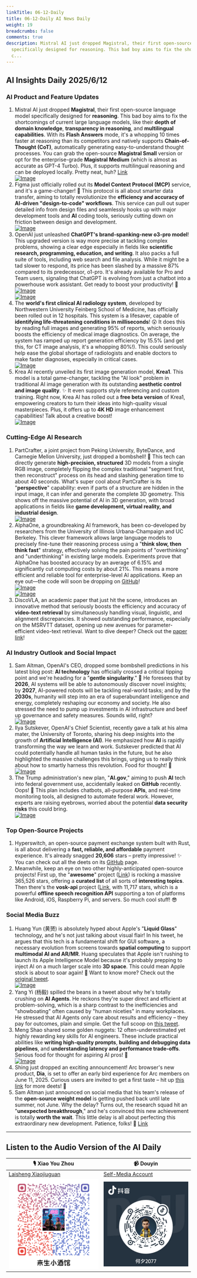 ```yaml
---
linkTitle: 06-12-Daily
title: 06-12-Daily AI News Daily
weight: 19
breadcrumbs: false
comments: true
description: Mistral AI just dropped Magistral, their first open-source language model
  specifically designed for reasoning. This bad boy aims to fix the shortcomings of
  c...
---
```

## AI Insights Daily 2025/6/12

### **AI Product and Feature Updates**

1.  Mistral AI just dropped **Magistral**, their first open-source language model specifically designed for **reasoning**. This bad boy aims to fix the shortcomings of current large language models, like their **depth of domain knowledge**, **transparency in reasoning**, and **multilingual capabilities**. With its **Flash Answers** mode, it's a whopping 10 times faster at reasoning than its competitors and natively supports **Chain-of-Thought (CoT)**, automatically generating easy-to-understand thought processes. You can grab the open-source **Magistral Small** version or opt for the enterprise-grade **Magistral Medium** (which is almost as accurate as GPT-4 Turbo). Plus, it supports multilingual reasoning and can be deployed locally. Pretty neat, huh? [Link](https://mistral.ai/news/magistral)
     <br/> [![Image](https://raw.githubusercontent.com/justlovemaki/imagehub/refs/heads/main/images/2025/07/news_01k024p4mwe1wvhat9dxhdv817.avif)](https://raw.githubusercontent.com/justlovemaki/imagehub/refs/heads/main/images/2025/07/news_01k024p4mwe1wvhat9dxhdv817.avif) <br/>
2.  Figma just officially rolled out its **Model Context Protocol (MCP)** service, and it's a game-changer! 🚀 This protocol is all about smarter data transfer, aiming to totally revolutionize the **efficiency and accuracy of AI-driven "design-to-code" workflows**. This service can pull out super detailed info from design files and seamlessly hooks up with major development tools and **AI** coding tools, seriously cutting down on friction between design and development.
     <br/> [![Image](https://raw.githubusercontent.com/justlovemaki/imagehub/refs/heads/main/images/2025/07/news_01k024p7m1ep58a3s5d6j85w5z.avif)](https://raw.githubusercontent.com/justlovemaki/imagehub/refs/heads/main/images/2025/07/news_01k024p7m1ep58a3s5d6j85w5z.avif) <br/>
3.  OpenAI just unleashed **ChatGPT's brand-spanking-new o3-pro model**! This upgraded version is way more precise at tackling complex problems, showing a clear edge especially in fields like **scientific research, programming, education, and writing**. It also packs a full suite of tools, including web search and file analysis. While it might be a tad slower to respond, its price has been slashed by a massive 87% compared to its predecessor, o1-pro. It's already available for Pro and Team users, signaling that ChatGPT is evolving from just a chatbot into a powerhouse work assistant. Get ready to boost your productivity! 💪
     <br/> [![Image](https://raw.githubusercontent.com/justlovemaki/imagehub/refs/heads/main/images/2025/07/news_01k024pbaxf4raxphf11nddhk8.avif)](https://raw.githubusercontent.com/justlovemaki/imagehub/refs/heads/main/images/2025/07/news_01k024pbaxf4raxphf11nddhk8.avif) <br/> [![Image](https://raw.githubusercontent.com/justlovemaki/imagehub/refs/heads/main/images/2025/07/news_01k024pda8e7drpmc2x0g3kt5w.avif)](https://raw.githubusercontent.com/justlovemaki/imagehub/refs/heads/main/images/2025/07/news_01k024pda8e7drpmc2x0g3kt5w.avif) <br/>
4.  The **world's first clinical AI radiology system**, developed by Northwestern University Feinberg School of Medicine, has officially been rolled out in 12 hospitals. This system is a lifesaver, capable of **identifying life-threatening conditions in milliseconds**! 😲 It does this by reading full images and generating 95% of reports, which seriously boosts the efficiency of medical image diagnostics. On average, the system has ramped up report generation efficiency by 15.5% (and get this, for CT image analysis, it's a whopping 80%!). This could seriously help ease the global shortage of radiologists and enable doctors to make faster diagnoses, especially in critical cases.
     <br/> [![Image](https://raw.githubusercontent.com/justlovemaki/imagehub/refs/heads/main/images/2025/07/news_01k024pg9se46tzyd27e4hm6e2.avif)](https://raw.githubusercontent.com/justlovemaki/imagehub/refs/heads/main/images/2025/07/news_01k024pg9se46tzyd27e4hm6e2.avif) <br/>
5.  Krea AI recently unveiled its first image generation model, **Krea1**. This model is a total game-changer, tackling the "AI look" problem in traditional AI image generation with its outstanding **aesthetic control and image quality**. ✨ It even supports style referencing and custom training. Right now, Krea AI has rolled out a **free beta version** of Krea1, empowering creators to turn their ideas into high-quality visual masterpieces. Plus, it offers up to **4K HD** image enhancement capabilities! Talk about a creative boost!
     <br/> [![Image](https://raw.githubusercontent.com/justlovemaki/imagehub/refs/heads/main/images/2025/07/news_01k024pkv3epwbq3yr5e971z4d.avif)](https://raw.githubusercontent.com/justlovemaki/imagehub/refs/heads/main/images/2025/07/news_01k024pkv3epwbq3yr5e971z4d.avif) <br/>

### **Cutting-Edge AI Research**

1.  PartCrafter, a joint project from Peking University, ByteDance, and Carnegie Mellon University, just dropped a bombshell! 🤯 This tech can directly generate **high-precision, structured** 3D models from a single RGB image, completely flipping the complex traditional "segment first, then reconstruct" process on its head and slashing generation time to about 40 seconds. What's super cool about PartCrafter is its "**perspective**" capability: even if parts of a structure are hidden in the input image, it can infer and generate the complete 3D geometry. This shows off the massive potential of AI in 3D generation, with broad applications in fields like **game development, virtual reality, and industrial design**.
     <br/> [![Image](https://raw.githubusercontent.com/justlovemaki/imagehub/refs/heads/main/images/2025/07/news_01k024pq2se2xa9a5eaxgfm0qa.avif)](https://raw.githubusercontent.com/justlovemaki/imagehub/refs/heads/main/images/2025/07/news_01k024pq2se2xa9a5eaxgfm0qa.avif) <br/>
2.  AlphaOne, a groundbreaking AI framework, has been co-developed by researchers from the University of Illinois Urbana-Champaign and UC Berkeley. This clever framework allows large language models to precisely fine-tune their reasoning process using a "**think slow, then think fast**" strategy, effectively solving the pain points of "overthinking" and "underthinking" in existing large models. Experiments prove that AlphaOne has boosted accuracy by an average of 6.15% and significantly cut computing costs by about 21%. This means a more efficient and reliable tool for enterprise-level AI applications. Keep an eye out—the code will soon be dropping on [GitHub](https://github.com/ASTRAL-Group/AlphaOne)!
     <br/> [![Image](https://raw.githubusercontent.com/justlovemaki/imagehub/refs/heads/main/images/2025/07/news_01k024ps2pfgxtfvdwf0mc3frx.avif)](https://raw.githubusercontent.com/justlovemaki/imagehub/refs/heads/main/images/2025/07/news_01k024ps2pfgxtfvdwf0mc3frx.avif) <br/> [![Image](https://raw.githubusercontent.com/justlovemaki/imagehub/refs/heads/main/images/2025/07/news_01k024pw17fzh9erb168h23hqv.avif)](https://raw.githubusercontent.com/justlovemaki/imagehub/refs/heads/main/images/2025/07/news_01k024pw17fzh9erb168h23hqv.avif) <br/>
3.  DiscoVLA, an academic paper that just hit the scene, introduces an innovative method that seriously boosts the efficiency and accuracy of **video-text retrieval** by simultaneously handling visual, linguistic, and alignment discrepancies. It showed outstanding performance, especially on the MSRVTT dataset, opening up new avenues for parameter-efficient video-text retrieval. Want to dive deeper? Check out the [paper link](https://arxiv.org/abs/2506.08887)!

### **AI Industry Outlook and Social Impact**

1.  Sam Altman, OpenAI's CEO, dropped some bombshell predictions in his latest blog post: **AI technology** has officially crossed a critical tipping point and we're heading for a "**gentle singularity**." 🤯 He foresees that by **2026**, AI systems will be able to autonomously discover novel insights; by **2027**, AI-powered robots will be tackling real-world tasks; and by the **2030s**, humanity will step into an era of superabundant intelligence and energy, completely reshaping our economy and society. He also stressed the need to pump up investments in AI infrastructure and beef up governance and safety measures. Sounds wild, right?
     <br/> [![Image](https://raw.githubusercontent.com/justlovemaki/imagehub/refs/heads/main/images/2025/07/news_01k024pyybe69vp2j1j6wwqbrc.avif)](https://raw.githubusercontent.com/justlovemaki/imagehub/refs/heads/main/images/2025/07/news_01k024pyybe69vp2j1j6wwqbrc.avif) <br/>
2.  Ilya Sutskever, OpenAI's Chief Scientist, recently gave a talk at his alma mater, the University of Toronto, sharing his deep insights into the growth of **Artificial Intelligence (AI)**. He emphasized how **AI** is rapidly transforming the way we learn and work. Sutskever predicted that AI could potentially handle all human tasks in the future, but he also highlighted the massive challenges this brings, urging us to really think about how to smartly harness this revolution. Food for thought! 🤔
     <br/> [![Image](https://raw.githubusercontent.com/justlovemaki/imagehub/refs/heads/main/images/2025/07/news_01k024q22zft1tq1v23d9trfsg.avif)](https://raw.githubusercontent.com/justlovemaki/imagehub/refs/heads/main/images/2025/07/news_01k024q22zft1tq1v23d9trfsg.avif) <br/>
3.  The Trump administration's new plan, "**AI.gov**," aiming to push **AI** tech into federal government use, accidentally leaked on **GitHub** recently. Oops! 🤫 This plan includes chatbots, all-purpose **APIs**, and real-time monitoring tools, all designed to automate federal work. However, experts are raising eyebrows, worried about the potential **data security risks** this could bring.
     <br/> [![Image](https://raw.githubusercontent.com/justlovemaki/imagehub/refs/heads/main/images/2025/07/news_01k024q648fm8v92f8y19r81v2.avif)](https://raw.githubusercontent.com/justlovemaki/imagehub/refs/heads/main/images/2025/07/news_01k024q648fm8v92f8y19r81v2.avif) <br/>

### **Top Open-Source Projects**

1.  Hyperswitch, an open-source payment exchange system built with Rust, is all about delivering a **fast, reliable, and affordable** payment experience. It's already snagged **20,606** stars – pretty impressive! ✨ You can check out all the deets on its [GitHub](https://github.com/juspay/hyperswitch) page.
2.  Meanwhile, keep an eye on two other highly-anticipated open-source projects! First up, the "**awesome**" project ([Link](https://github.com/sindresorhus/awesome)) is rocking a massive 365,526 stars, offering a **curated list** of all sorts of **interesting topics**. Then there's the **vosk-api** project ([Link](https://github.com/alphacep/vosk-api), with 11,717 stars, which is a powerful **offline speech recognition API** supporting a ton of platforms like Android, iOS, Raspberry Pi, and servers. So much cool stuff! 😎

### **Social Media Buzz**

1.  Huang Yun (黄赟) is absolutely hyped about Apple's "**Liquid Glass**" technology, and he's not just talking about visual flair! In his tweet, he argues that this tech is a fundamental shift for GUI software, a necessary evolution from screens towards **spatial computing** to support **multimodal AI and AR/MR**. Huang speculates that Apple isn't rushing to launch its Apple Intelligence Model because it's probably prepping to inject AI on a much larger scale into **3D space**. This could mean Apple stock is about to soar again! 🚀 Want to know more? Check out the [original tweet](https://x.com/huangyun_122/status/1932810735194943909).
     <br/> [![Image](https://raw.githubusercontent.com/justlovemaki/imagehub/refs/heads/main/images/2025/07/news_01k024qb40e59s3dre6pn2ck1t.avif)](https://raw.githubusercontent.com/justlovemaki/imagehub/refs/heads/main/images/2025/07/news_01k024qb40e59s3dre6pn2ck1t.avif) <br/>
2.  Yang Yi (杨毅) spilled the beans in a tweet about why he's totally crushing on **AI Agents**. He reckons they're super direct and efficient at problem-solving, which is a sharp contrast to the inefficiencies and "showboating" often caused by "human niceties" in many workplaces. He stressed that AI Agents only care about results and efficiency – they pay for outcomes, plain and simple. Get the full scoop on [this tweet](https://x.com/Yangyixxxx/status/1932777869639626876).
3.  Meng Shao shared some golden nuggets: 12 often-underestimated yet highly rewarding key skills for AI engineers. These include practical abilities like **writing high-quality prompts**, **building and debugging data pipelines**, and **understanding latency and performance trade-offs**. Serious food for thought for aspiring AI pros! 🤔
     <br/> [![Image](https://raw.githubusercontent.com/justlovemaki/imagehub/refs/heads/main/images/2025/07/news_01k024qf3efa4v639x8rbn87q6.avif)](https://raw.githubusercontent.com/justlovemaki/imagehub/refs/heads/main/images/2025/07/news_01k024qf3efa4v639x8rbn87q6.avif) <br/>
4.  Shing just dropped an exciting announcement! Arc browser's new product, **Dia**, is set to offer an early bird experience for Arc members on June 11, 2025. Curious users are invited to get a first taste – hit up [this link](https://x.com/shing19_eth/status/1932686185434063352) for more deets! 🤩
5.  Sam Altman just announced on social media that his team's release of the **open-source weight model** is getting pushed back until late summer, not June. Why the delay? Turns out, the research squad hit an "**unexpected breakthrough**," and he's convinced this new achievement is totally **worth the wait**. This little delay is all about perfecting this extraordinary new development. Patience, folks! 🙏 [Link](https://x.com/dotey/status/1932584576276210004)

---

## **Listen to the Audio Version of the AI Daily**

| 🎙️ **Xiao You Zhou** | 📹 **Douyin** |
| --- | --- |
| [Laisheng Xiaojiuguan](https://www.xiaoyuzhoufm.com/podcast/683c62b7c1ca9cf575a5030e) | [Self-Media Account](https://www.douyin.com/user/MS4wLjABAAAAwpwqPQlu38sO38VyWgw9ZjDEnN4bMR5j8x111UxpseHR9DpB6-CveI5KRXOWuFwG) |
| ![Xiao Jiuguan](https://raw.githubusercontent.com/justlovemaki/imagehub/refs/heads/main/logo/f959f7984e9163fc50d3941d79a7f262.md.png) | ![Intelligence Station](https://raw.githubusercontent.com/justlovemaki/imagehub/refs/heads/main/logo/7fc30805eeb831e1e2baa3a240683ca3.md.png) |
